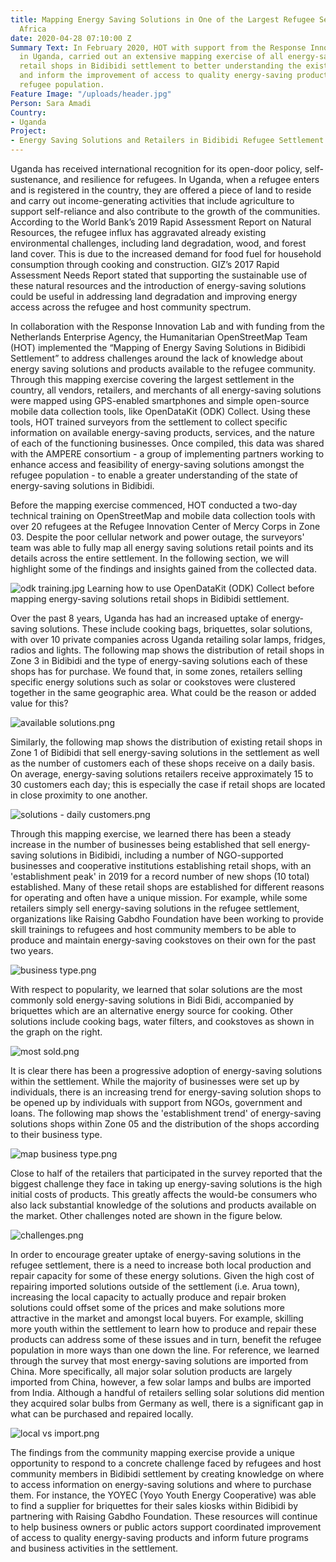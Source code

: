 ```yaml
---
title: Mapping Energy Saving Solutions in One of the Largest Refugee Settlements in
  Africa
date: 2020-04-28 07:10:00 Z
Summary Text: In February 2020, HOT with support from the Response Innovation Lab
  in Uganda, carried out an extensive mapping exercise of all energy-saving solutions
  retail shops in Bidibidi settlement to better understanding the existing market
  and inform the improvement of access to quality energy-saving products amongst the
  refugee population.
Feature Image: "/uploads/header.jpg"
Person: Sara Amadi
Country:
- Uganda
Project:
- Energy Saving Solutions and Retailers in Bidibidi Refugee Settlement
---
```


Uganda has received international recognition for its open-door policy, self-sustenance, and resilience for refugees. In Uganda, when a refugee enters and is registered in the country, they are offered a piece of land to reside and carry out income-generating activities that include agriculture to support self-reliance and also contribute to the growth of the communities. According to the World Bank’s 2019 Rapid Assessment Report on Natural Resources, the refugee influx has aggravated already existing environmental challenges, including land degradation, wood, and forest land cover. This is due to the increased demand for food fuel for household consumption through cooking and construction. GIZ’s 2017 Rapid Assessment Needs Report stated that supporting the sustainable use of these natural resources and the introduction of energy-saving solutions could be useful in addressing land degradation and improving energy access across the refugee and host community spectrum.

In collaboration with the Response Innovation Lab and with funding from the Netherlands Enterprise Agency, the Humanitarian OpenStreetMap Team (HOT) implemented the “Mapping of Energy Saving Solutions in Bidibidi Settlement” to address challenges around the lack of knowledge about energy saving solutions and products available to the refugee community. Through this mapping exercise covering the largest settlement in the country, all vendors, retailers, and merchants of all energy-saving solutions were mapped using GPS-enabled smartphones and simple open-source mobile data collection tools, like OpenDataKit (ODK) Collect. Using these tools, HOT trained surveyors from the settlement to collect specific information on available energy-saving products, services, and the nature of each of the functioning businesses. Once compiled, this data was shared with the AMPERE consortium - a group of implementing partners working to enhance access and feasibility of energy-saving solutions amongst the refugee population - to enable a greater understanding of the state of energy-saving solutions in Bidibidi.

Before the mapping exercise commenced, HOT conducted a two-day technical training on OpenStreetMap and mobile data collection tools with over 20 refugees at the Refugee Innovation Center of Mercy Corps in Zone 03. Despite the poor cellular network and power outage, the surveyors' team was able to fully map all energy saving solutions retail points and its details across the entire settlement. In the following section, we will highlight some of the findings and insights gained from the collected data.

![odk training.jpg](/uploads/odk%20training.jpg)
Learning how to use OpenDataKit (ODK) Collect before mapping energy-saving solutions retail shops in Bidibidi settlement.

Over the past 8 years, Uganda has had an increased uptake of energy-saving solutions. These include cooking bags, briquettes, solar solutions, with over 10 private companies across Uganda retailing solar lamps, fridges, radios and lights. The following map shows the distribution of retail shops in Zone 3 in Bidibidi and the type of energy-saving solutions each of these shops has for purchase. We found that, in some zones, retailers selling specific energy solutions such as solar or cookstoves were clustered together in the same geographic area. What could be the reason or added value for this?

![available solutions.png](/uploads/available%20solutions.png)

Similarly, the following map shows the distribution of existing retail shops in Zone 1 of Bidibidi that sell energy-saving solutions in the settlement as well as the number of customers each of these shops receive on a daily basis. On average, energy-saving solutions retailers receive approximately 15 to 30 customers each day; this is especially the case if retail shops are located in close proximity to one another. 

![solutions - daily customers.png](/uploads/solutions%20-%20daily%20customers.png)

Through this mapping exercise, we learned there has been a steady increase in the number of businesses being established that sell energy-saving solutions in Bidibidi, including a number of NGO-supported businesses and cooperative institutions establishing retail shops, with an 'establishment peak' in 2019 for a record number of new shops (10 total) established. Many of these retail shops are established for different reasons for operating and often have a unique mission. For example, while some retailers simply sell energy-saving solutions in the refugee settlement, organizations like Raising Gabdho Foundation have been working to provide skill trainings to refugees and host community members to be able to produce and maintain energy-saving cookstoves on their own for the past two years. 

![business type.png](/uploads/business%20type.png)

With respect to popularity, we learned that solar solutions are the most commonly sold energy-saving solutions in Bidi Bidi, accompanied by briquettes which are an alternative energy source for cooking. Other solutions include cooking bags, water filters, and cookstoves as shown in the graph on the right.

![most sold.png](/uploads/most%20sold.png)

It is clear there has been a progressive adoption of energy-saving solutions within the settlement. While the majority of businesses were set up by individuals, there is an increasing trend for energy-saving solution shops to be opened up by individuals with support from NGOs, government and loans. The following map shows the 'establishment trend' of energy-saving solutions shops within Zone 05 and the distribution of the shops according to their business type.

![map business type.png](/uploads/map%20business%20type.png)

Close to half of the retailers that participated in the survey reported that the biggest challenge they face in taking up energy-saving solutions is the high initial costs of products. This greatly affects the would-be consumers who also lack substantial knowledge of the solutions and products available on the market. Other challenges noted are shown in the figure below.

![challenges.png](/uploads/challenges.png)

In order to encourage greater uptake of energy-saving solutions in the refugee settlement, there is a need to increase both local production and repair capacity for some of these energy solutions. Given the high cost of repairing imported solutions outside of the settlement (i.e. Arua town), increasing the local capacity to actually produce and repair broken solutions could offset some of the prices and make solutions more attractive in the market and amongst local buyers. For example, skilling more youth within the settlement to learn how to produce and repair these products can address some of these issues and in turn, benefit the refugee population in more ways than one down the line. For reference, we learned through the survey that most energy-saving solutions are imported from China. More specifically, all major solar solution products are largely imported from China, however, a few solar lamps and bulbs are imported from India. Although a handful of retailers selling solar solutions did mention they acquired solar bulbs from Germany as well, there is a significant gap in what can be purchased and repaired locally.

![local vs import.png](/uploads/local%20vs%20import.png)

The findings from the community mapping exercise provide a unique opportunity to respond to a concrete challenge faced by refugees and host community members in Bidibidi settlement by creating knowledge on where to access information on energy-saving solutions and where to purchase them. For instance, the YOYEC (Yoyo Youth Energy Cooperative) was able to find a supplier for briquettes for their sales kiosks within Bidibidi by partnering with Raising Gabdho Foundation. These resources will continue to help business owners or public actors support coordinated improvement of access to quality energy-saving products and inform future programs and business activities in the settlement. 
